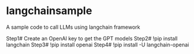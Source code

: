 # langchainsample
A sample code to call LLMs using langchain framework

Step1# Create an OpenAI key to get the GPT models
Step2# !pip install langchain
Step3# !pip install openai
Step4# !pip install -U langchain-openai

